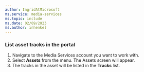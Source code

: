 ```yaml
---
author: IngridAtMicrosoft
ms.service: media-services
ms.topic: include
ms.date: 02/09/2023
ms.author: inhenkel
---
```


### List asset tracks in the portal

1. Navigate to the Media Services account you want to work with.
1. Select **Assets** from the menu. The Assets screen will appear.
1. The tracks in the asset will be listed in the **Tracks** list.
